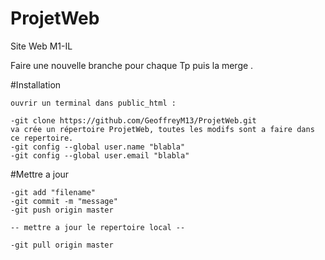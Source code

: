 # ProjetWeb
Site Web M1-IL

Faire une nouvelle branche pour chaque Tp puis la merge .

#Installation

    ouvrir un terminal dans public_html :
    
	-git clone https://github.com/GeoffreyM13/ProjetWeb.git
	va crée un répertoire ProjetWeb, toutes les modifs sont a faire dans ce repertoire.
	-git config --global user.name "blabla"
	-git config --global user.email "blabla"
	
#Mettre a jour

    -git add "filename"
    -git commit -m "message"
    -git push origin master
    
    -- mettre a jour le repertoire local --
    
    -git pull origin master 
    

